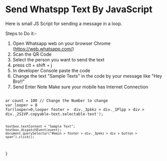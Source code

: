 # Send Whatspp Text By JavaScript
Here is small JS Script for sending a message in a loop.

Steps to Do it:-

1. Open Whatsapp web on your browser Chrome (https://web.whatsapp.com/)
2. Scan the QR Code
3. Select the person you want to send the text
4. press clt + shift + j
5. In developer Console paste the code
6. Change the text "Sample Texts" in the code by your message like "Hey Bro!!"
7. Send Enter
Note Make sure your mobile has Internet Connection

<code>
ar count = 100 // Change the Number to change 
var looper = 0
for(looper=0;looper<count;looper++)
{
	window.InputEvent = window.Event || window.InputEvent;
	var d = new Date();
	var event = new InputEvent('input', {bubbles: true});
	var textbox= document.querySelector('#main > footer >  div._3pkkz > div._1Plpp > div > div._2S1VP.copyable-text.selectable-text');
	
	textbox.textContent = "Sample Text";
	textbox.dispatchEvent(event);
	document.querySelector("#main > footer > div._3pkkz > div > button > span").click();
}
</code>
